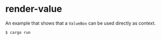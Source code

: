 # render-value

An example that shows that a `ValueBox` can be used directly as context.

```console
$ cargo run
```
